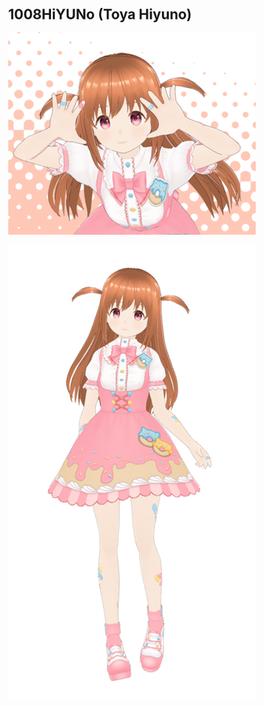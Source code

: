 # 1008HiYUNo (Toya Hiyuno)

![profile.png](./assets/profile.png)

![toyahiyuno.png](./assets/toyahiyuno.png)